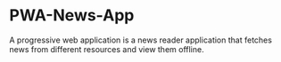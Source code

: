 # PWA-News-App
A progressive web application is a news reader application that fetches news from different resources and view them offline.
